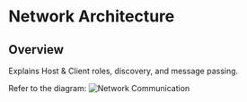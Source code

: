 # Network Architecture

## Overview

Explains Host & Client roles, discovery, and message passing.

Refer to the diagram: ![Network Communication](../LifeStream_NetworkCommunication.png)
